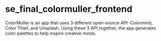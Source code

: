 # se_final_colormuller_frontend
ColorMuller is an app that uses 3 different open-source API: Colormind, Color Thief, and Unsplash. Using these 3 API together, the app generates color palettes to help inspire creative minds. 

